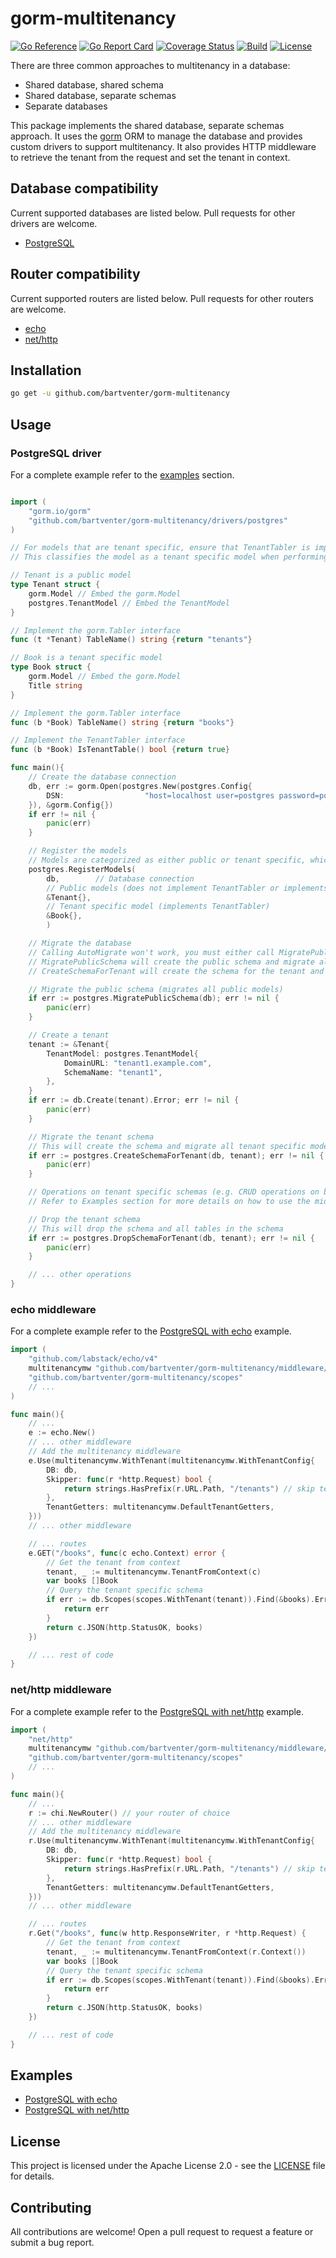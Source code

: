# gorm-multitenancy

[![Go Reference](https://pkg.go.dev/badge/github.com/bartventer/gorm-multitenancy.svg)](https://pkg.go.dev/github.com/bartventer/gorm-multitenancy)
[![Go Report Card](https://goreportcard.com/badge/github.com/bartventer/gorm-multitenancy)](https://goreportcard.com/report/github.com/bartventer/gorm-multitenancy)
[![Coverage Status](https://coveralls.io/repos/github/bartventer/gorm-multitenancy/badge.svg?branch=master)](https://coveralls.io/github/bartventer/gorm-multitenancy?branch=master)
[![Build](https://github.com/bartventer/gorm-multitenancy/actions/workflows/go.yml/badge.svg)](https://github.com/bartventer/gorm-multitenancy/actions/workflows/go.yml)
[![License](https://img.shields.io/github/license/bartventer/gorm-multitenancy.svg)](LICENSE)

There are three common approaches to multitenancy in a database:
- Shared database, shared schema
- Shared database, separate schemas
- Separate databases

This package implements the shared database, separate schemas approach. It uses the [gorm](https://gorm.io/) ORM to manage the database and provides custom drivers to support multitenancy. It also provides HTTP middleware to retrieve the tenant from the request and set the tenant in context.

## Database compatibility
Current supported databases are listed below. Pull requests for other drivers are welcome.
- [PostgreSQL](https://www.postgresql.org/)

## Router compatibility
Current supported routers are listed below. Pull requests for other routers are welcome.
- [echo](https://echo.labstack.com/docs)
- [net/http](https://golang.org/pkg/net/http/)

## Installation

```bash
go get -u github.com/bartventer/gorm-multitenancy
```

## Usage

### PostgreSQL driver
For a complete example refer to the [examples](#examples) section.
```go

import (
    "gorm.io/gorm"
    "github.com/bartventer/gorm-multitenancy/drivers/postgres"
)

// For models that are tenant specific, ensure that TenantTabler is implemented
// This classifies the model as a tenant specific model when performing subsequent migrations

// Tenant is a public model
type Tenant struct {
    gorm.Model // Embed the gorm.Model
    postgres.TenantModel // Embed the TenantModel
}

// Implement the gorm.Tabler interface
func (t *Tenant) TableName() string {return "tenants"}

// Book is a tenant specific model
type Book struct {
    gorm.Model // Embed the gorm.Model
    Title string
}

// Implement the gorm.Tabler interface
func (b *Book) TableName() string {return "books"}

// Implement the TenantTabler interface
func (b *Book) IsTenantTable() bool {return true}

func main(){
    // Create the database connection
    db, err := gorm.Open(postgres.New(postgres.Config{
        DSN:                  "host=localhost user=postgres password=postgres dbname=postgres port=5432 sslmode=disable",
    }), &gorm.Config{})
    if err != nil {
        panic(err)
    }

    // Register the models
    // Models are categorized as either public or tenant specific, which allow for simpler migrations
    postgres.RegisterModels(
        db,        // Database connection
        // Public models (does not implement TenantTabler or implements TenantTabler with IsTenantTable() returning false)
        &Tenant{},  
        // Tenant specific model (implements TenantTabler)
        &Book{},
        )

    // Migrate the database
    // Calling AutoMigrate won't work, you must either call MigratePublicSchema or CreateSchemaForTenant
    // MigratePublicSchema will create the public schema and migrate all public models
    // CreateSchemaForTenant will create the schema for the tenant and migrate all tenant specific models

    // Migrate the public schema (migrates all public models)
    if err := postgres.MigratePublicSchema(db); err != nil {
        panic(err)
    }

    // Create a tenant
    tenant := &Tenant{
        TenantModel: postgres.TenantModel{
            DomainURL: "tenant1.example.com",
            SchemaName: "tenant1",
        },
    }
    if err := db.Create(tenant).Error; err != nil {
        panic(err)
    }

    // Migrate the tenant schema
    // This will create the schema and migrate all tenant specific models
    if err := postgres.CreateSchemaForTenant(db, tenant); err != nil {
        panic(err)
    }

    // Operations on tenant specific schemas (e.g. CRUD operations on books)
    // Refer to Examples section for more details on how to use the middleware

    // Drop the tenant schema
    // This will drop the schema and all tables in the schema
    if err := postgres.DropSchemaForTenant(db, tenant); err != nil {
        panic(err)
    }

    // ... other operations
}
```

### echo middleware
For a complete example refer to the [PostgreSQL with echo](https://github.com/bartventer/gorm-multitenancy/tree/master/internal/examples/echo) example.
```go
import (
    "github.com/labstack/echo/v4"
    multitenancymw "github.com/bartventer/gorm-multitenancy/middleware/echo"
    "github.com/bartventer/gorm-multitenancy/scopes"
    // ...
)

func main(){
    // ...
    e := echo.New()
    // ... other middleware
    // Add the multitenancy middleware
    e.Use(multitenancymw.WithTenant(multitenancymw.WithTenantConfig{
        DB: db,
        Skipper: func(r *http.Request) bool {
			return strings.HasPrefix(r.URL.Path, "/tenants") // skip tenant routes
		},
        TenantGetters: multitenancymw.DefaultTenantGetters,
    }))
    // ... other middleware

    // ... routes
    e.GET("/books", func(c echo.Context) error {
        // Get the tenant from context
        tenant, _ := multitenancymw.TenantFromContext(c)
        var books []Book
        // Query the tenant specific schema
        if err := db.Scopes(scopes.WithTenant(tenant)).Find(&books).Error; err != nil {
            return err
        }
        return c.JSON(http.StatusOK, books)
    })

    // ... rest of code
}

```

### net/http middleware
For a complete example refer to the [PostgreSQL with net/http](https://github.com/bartventer/gorm-multitenancy/tree/master/internal/examples/nethttp) example.
```go
import (
    "net/http"
    multitenancymw "github.com/bartventer/gorm-multitenancy/middleware/nethttp"
    "github.com/bartventer/gorm-multitenancy/scopes"
    // ...
)

func main(){
    // ...
    r := chi.NewRouter() // your router of choice
    // ... other middleware
    // Add the multitenancy middleware
    r.Use(multitenancymw.WithTenant(multitenancymw.WithTenantConfig{
        DB: db,
        Skipper: func(r *http.Request) bool {
            return strings.HasPrefix(r.URL.Path, "/tenants") // skip tenant routes
        },
        TenantGetters: multitenancymw.DefaultTenantGetters,
    }))
    // ... other middleware

    // ... routes
    r.Get("/books", func(w http.ResponseWriter, r *http.Request) {
        // Get the tenant from context
        tenant, _ := multitenancymw.TenantFromContext(r.Context())
        var books []Book
        // Query the tenant specific schema
        if err := db.Scopes(scopes.WithTenant(tenant)).Find(&books).Error; err != nil {
            return err
        }
        return c.JSON(http.StatusOK, books)
    })

    // ... rest of code
}

```


## Examples

- [PostgreSQL with echo](https://github.com/bartventer/gorm-multitenancy/tree/master/internal/examples/echo)
- [PostgreSQL with net/http](https://github.com/bartventer/gorm-multitenancy/tree/master/internal/examples/nethttp)

## License

This project is licensed under the Apache License 2.0 - see the [LICENSE](LICENSE) file for details.

## Contributing

All contributions are welcome! Open a pull request to request a feature or submit a bug report.